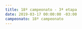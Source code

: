 ```yaml
---
title: 18º campeonato - 3ª etapa
date: 2019-03-17 00:00:00 -03:00
campeonato: 18º campeonato
---
```


